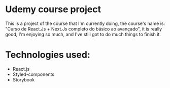 # Udemy course project

<p>This is a project of the course that I'm currently doing, the course's name is: "Curso de React.Js + Next.Js completo do básico ao avançado", it is really good, I'm enjoying so much, and I've still got to do much things to finish it. </p>

# Technologies used:

  <ul>
    <li>React.js</li>
    <li>Styled-components</li>
    <li>Storybook</li>
  </ul>
